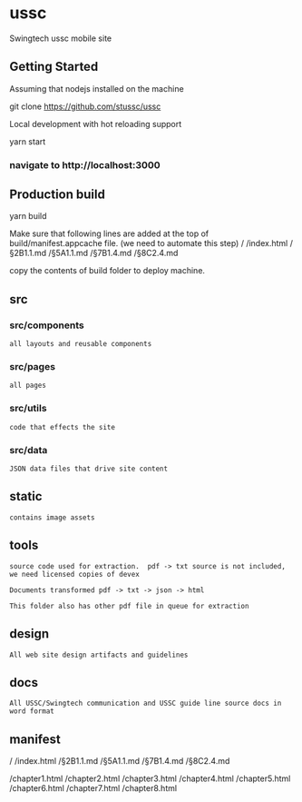 # ussc
Swingtech ussc mobile site

## Getting Started

Assuming that nodejs installed on the machine

git clone https://github.com/stussc/ussc

Local development with hot reloading support

yarn start

### navigate to http://localhost:3000

## Production build

yarn build

Make sure that following lines are added at the top of build/manifest.appcache file. (we need to automate this step)
/
/index.html
/§2B1.1.md
/§5A1.1.md
/§7B1.4.md
/§8C2.4.md

copy the contents of build folder to deploy machine.


## src

### src/components

    all layouts and reusable components

### src/pages
    all pages

### src/utils
    code that effects the site


### src/data 

    JSON data files that drive site content

## static

    contains image assets

## tools

    source code used for extraction.  pdf -> txt source is not included, we need licensed copies of devex

    Documents transformed pdf -> txt -> json -> html

    This folder also has other pdf file in queue for extraction

## design

    All web site design artifacts and guidelines

## docs

    All USSC/Swingtech communication and USSC guide line source docs in word format


## manifest
/
/index.html
/§2B1.1.md
/§5A1.1.md
/§7B1.4.md
/§8C2.4.md

/chapter1.html
/chapter2.html
/chapter3.html
/chapter4.html
/chapter5.html
/chapter6.html
/chapter7.html
/chapter8.html

